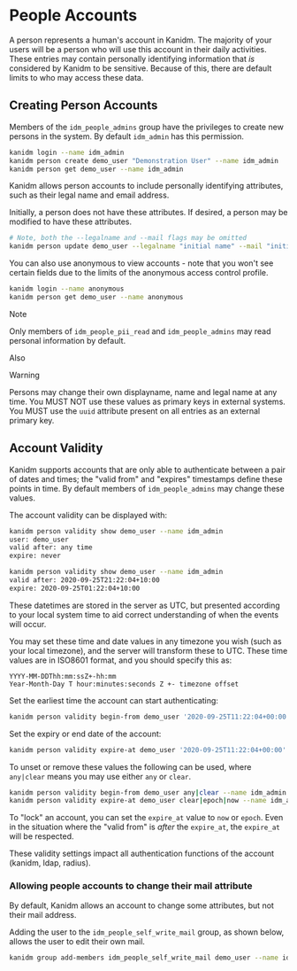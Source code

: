 # People Accounts

A person represents a human's account in Kanidm. The majority of your users will be a person who
will use this account in their daily activities. These entries may contain personally identifying
information that _is_ considered by Kanidm to be sensitive. Because of this, there are default
limits to who may access these data.

## Creating Person Accounts

Members of the `idm_people_admins` group have the privileges to create new persons in the system. By
default `idm_admin` has this permission.

```bash
kanidm login --name idm_admin
kanidm person create demo_user "Demonstration User" --name idm_admin
kanidm person get demo_user --name idm_admin
```

Kanidm allows person accounts to include personally identifying attributes, such as their legal name
and email address.

Initially, a person does not have these attributes. If desired, a person may be modified to have
these attributes.

```bash
# Note, both the --legalname and --mail flags may be omitted
kanidm person update demo_user --legalname "initial name" --mail "initial@email.address"
```

You can also use anonymous to view accounts - note that you won't see certain fields due to the
limits of the anonymous access control profile.

```bash
kanidm login --name anonymous
kanidm person get demo_user --name anonymous
```

> [!NOTE]
>
> Only members of `idm_people_pii_read` and `idm_people_admins` may read personal
> information by default.

Also

> [!WARNING]
>
> Persons may change their own displayname, name and legal name at any time. You MUST NOT
> use these values as primary keys in external systems. You MUST use the `uuid` attribute present on
> all entries as an external primary key.

## Account Validity

Kanidm supports accounts that are only able to authenticate between a pair of dates and times; the
"valid from" and "expires" timestamps define these points in time. By default members of
`idm_people_admins` may change these values.

The account validity can be displayed with:

```bash
kanidm person validity show demo_user --name idm_admin
user: demo_user
valid after: any time
expire: never
```

```bash
kanidm person validity show demo_user --name idm_admin
valid after: 2020-09-25T21:22:04+10:00
expire: 2020-09-25T01:22:04+10:00
```

These datetimes are stored in the server as UTC, but presented according to your local system time
to aid correct understanding of when the events will occur.

You may set these time and date values in any timezone you wish (such as your local timezone), and
the server will transform these to UTC. These time values are in ISO8601 format, and you should
specify this as:

```shell
YYYY-MM-DDThh:mm:ssZ+-hh:mm
Year-Month-Day T hour:minutes:seconds Z +- timezone offset
```

Set the earliest time the account can start authenticating:

```bash
kanidm person validity begin-from demo_user '2020-09-25T11:22:04+00:00' --name idm_admin
```

Set the expiry or end date of the account:

```bash
kanidm person validity expire-at demo_user '2020-09-25T11:22:04+00:00' --name idm_admin
```

To unset or remove these values the following can be used, where `any|clear` means you may use
either `any` or `clear`.

```bash
kanidm person validity begin-from demo_user any|clear --name idm_admin
kanidm person validity expire-at demo_user clear|epoch|now --name idm_admin
```

To "lock" an account, you can set the `expire_at` value to `now` or `epoch`. Even in the situation
where the "valid from" is _after_ the `expire_at`, the `expire_at` will be respected.

These validity settings impact all authentication functions of the account (kanidm, ldap, radius).

### Allowing people accounts to change their mail attribute

By default, Kanidm allows an account to change some attributes, but not their mail address.

Adding the user to the `idm_people_self_write_mail` group, as shown below, allows the user to edit
their own mail.

```bash
kanidm group add-members idm_people_self_write_mail demo_user --name idm_admin
```
